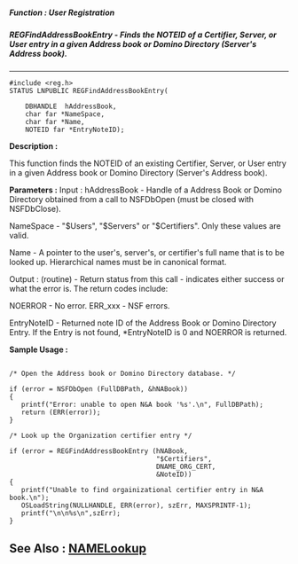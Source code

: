 ##### Function : User Registration
##### REGFindAddressBookEntry - Finds the NOTEID of a Certifier, Server, or User entry in a given  Address book or Domino Directory (Server's Address book).
---
```
#include <reg.h>
STATUS LNPUBLIC REGFindAddressBookEntry(

	DBHANDLE  hAddressBook,
	char far *NameSpace,
	char far *Name,
	NOTEID far *EntryNoteID);
```
**Description :**

This function finds the NOTEID of an existing Certifier, Server, or User entry 
in a given Address book or Domino Directory (Server's Address book).

**Parameters :**
Input :
hAddressBook  -  Handle of a Address Book or Domino Directory obtained from a call to NSFDbOpen (must be closed with NSFDbClose).

NameSpace  -  "$Users", "$Servers" or "$Certifiers".  Only these values are valid.

Name  -  A pointer to the user's, server's, or certifier's full name that is to be looked up.  Hierarchical names must be in canonical format.

Output :
(routine)  -  Return status from this call - indicates either success or what the error is.  The return codes include:

NOERROR - No error.
ERR_xxx - NSF errors.


EntryNoteID  -  Returned note ID of the Address Book or Domino Directory Entry.  If the Entry is not found,  *EntryNoteID is 0 and  NOERROR is returned.


**Sample Usage :**
```

/* Open the Address book or Domino Directory database. */

if (error = NSFDbOpen (FullDBPath, &hNABook))
{
   printf("Error: unable to open N&A book '%s'.\n", FullDBPath);
   return (ERR(error));
}

/* Look up the Organization certifier entry */

if (error = REGFindAddressBookEntry (hNABook, 
                                     "$Certifiers", 
                                     DNAME_ORG_CERT,
                                     &NoteID))
{
   printf("Unable to find orgainizational certifier entry in N&A book.\n");
   OSLoadString(NULLHANDLE, ERR(error), szErr, MAXSPRINTF-1);
   printf("\n\n%s\n",szErr);
}
```
**See Also :**
[NAMELookup](/domino-c-api-docs/reference/Func/NAMELookup)
---
